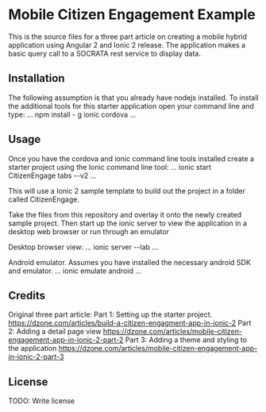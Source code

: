 # Mobile Citizen Engagement Example
This is the source files for a three part article on creating a mobile hybrid application using Angular 2 and Ionic 2 release. The application makes a basic query call to a SOCRATA rest service to display data.
## Installation
The following assumption is that you already have nodejs installed. To install the additional tools for this starter application open your command line and type:
...
npm install - g ionic cordova
...
## Usage
Once you have the cordova and ionic command line tools installed create a starter project using the Ionic command line tool:
...
ionic start CitizenEngage tabs --v2
...

This will use a Ionic 2 sample template to build out the project in a folder called CitizenEngage.

Take the files from this repository and overlay it onto the newly created sample project. Then start up the ionic server to view the application in a desktop web browser or run through an emulator

Desktop browser view:
...
ionic server --lab
...

Android emulator. Assumes you have installed the necessary android SDK and emulator.
...
ionic emulate android
...

## Credits
Original three part article:
Part 1: Setting up the starter project. https://dzone.com/articles/build-a-citizen-engagment-app-in-ionic-2
Part 2: Adding a detail page view
https://dzone.com/articles/mobile-citizen-engagement-app-in-ionic-2-part-2
Part 3: Adding a theme and styling to the application
https://dzone.com/articles/mobile-citizen-engagement-app-in-ionic-2-part-3

## License
TODO: Write license


